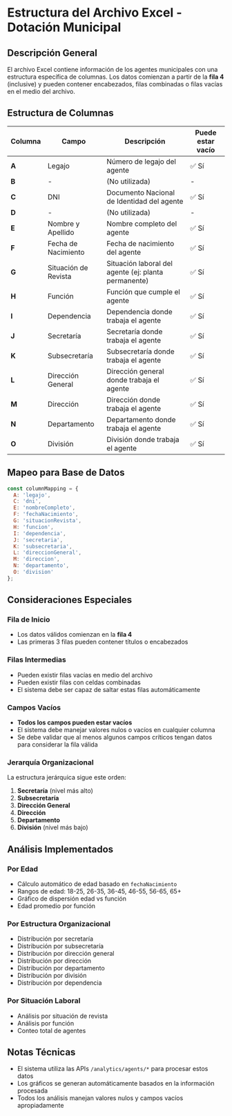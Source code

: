 # Estructura del Archivo Excel - Dotación Municipal

## Descripción General
El archivo Excel contiene información de los agentes municipales con una estructura específica de columnas. Los datos comienzan a partir de la **fila 4** (inclusive) y pueden contener encabezados, filas combinadas o filas vacías en el medio del archivo.

## Estructura de Columnas

| Columna | Campo | Descripción | Puede estar vacío |
|---------|-------|-------------|-------------------|
| **A** | Legajo | Número de legajo del agente | ✅ Sí |
| **B** | - | (No utilizada) | - |
| **C** | DNI | Documento Nacional de Identidad del agente | ✅ Sí |
| **D** | - | (No utilizada) | - |
| **E** | Nombre y Apellido | Nombre completo del agente | ✅ Sí |
| **F** | Fecha de Nacimiento | Fecha de nacimiento del agente | ✅ Sí |
| **G** | Situación de Revista | Situación laboral del agente (ej: planta permanente) | ✅ Sí |
| **H** | Función | Función que cumple el agente | ✅ Sí |
| **I** | Dependencia | Dependencia donde trabaja el agente | ✅ Sí |
| **J** | Secretaría | Secretaría donde trabaja el agente | ✅ Sí |
| **K** | Subsecretaría | Subsecretaría donde trabaja el agente | ✅ Sí |
| **L** | Dirección General | Dirección general donde trabaja el agente | ✅ Sí |
| **M** | Dirección | Dirección donde trabaja el agente | ✅ Sí |
| **N** | Departamento | Departamento donde trabaja el agente | ✅ Sí |
| **O** | División | División donde trabaja el agente | ✅ Sí |

## Mapeo para Base de Datos

```javascript
const columnMapping = {
  A: 'legajo',
  C: 'dni', 
  E: 'nombreCompleto',
  F: 'fechaNacimiento',
  G: 'situacionRevista',
  H: 'funcion',
  I: 'dependencia',
  J: 'secretaria',
  K: 'subsecretaria',
  L: 'direccionGeneral',
  M: 'direccion',
  N: 'departamento',
  O: 'division'
};
```

## Consideraciones Especiales

### Fila de Inicio
- Los datos válidos comienzan en la **fila 4**
- Las primeras 3 filas pueden contener títulos o encabezados

### Filas Intermedias
- Pueden existir filas vacías en medio del archivo
- Pueden existir filas con celdas combinadas
- El sistema debe ser capaz de saltar estas filas automáticamente

### Campos Vacíos
- **Todos los campos pueden estar vacíos**
- El sistema debe manejar valores nulos o vacíos en cualquier columna
- Se debe validar que al menos algunos campos críticos tengan datos para considerar la fila válida

### Jerarquía Organizacional
La estructura jerárquica sigue este orden:
1. **Secretaría** (nivel más alto)
2. **Subsecretaría**
3. **Dirección General**
4. **Dirección**
5. **Departamento**
6. **División** (nivel más bajo)

## Análisis Implementados

### Por Edad
- Cálculo automático de edad basado en `fechaNacimiento`
- Rangos de edad: 18-25, 26-35, 36-45, 46-55, 56-65, 65+
- Gráfico de dispersión edad vs función
- Edad promedio por función

### Por Estructura Organizacional
- Distribución por secretaría
- Distribución por subsecretaría  
- Distribución por dirección general
- Distribución por dirección
- Distribución por departamento
- Distribución por división
- Distribución por dependencia

### Por Situación Laboral
- Análisis por situación de revista
- Análisis por función
- Conteo total de agentes

## Notas Técnicas
- El sistema utiliza las APIs `/analytics/agents/*` para procesar estos datos
- Los gráficos se generan automáticamente basados en la información procesada
- Todos los análisis manejan valores nulos y campos vacíos apropiadamente